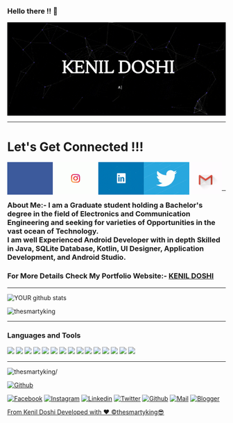 ### Hello there !! 👋

<!--
**thesmartyking/thesmartyking** is a ✨ _special_ ✨ repository because its `README.md` (this file) appears on your GitHub profile.

Here are some ideas to get you started:

- 🔭 I’m currently working on ...
- 🌱 I’m currently learning ...
- 👯 I’m looking to collaborate on ...
- 🤔 I’m looking for help with ...
- 💬 Ask me about ...
- 📫 How to reach me: ...
- 😄 Pronouns: ...
- ⚡ Fun fact: ...
-->

<a href=https://github.com/thesmartyking> <img align="center" src="https://github.com/thesmartyking/thesmartyking/raw/master/webscreen-dark.gif"></img></a> <br />
<!--<a href=https://github.com/thesmartyking> <img align="center" src="https://github.com/thesmartyking/thesmartyking/blob/master/webscreenbio.gif"></img></a> 
<a href=https://github.com/thesmartyking> <img align="center" src="https://github.com/thesmartyking/thesmartyking/blob/master/webscreen-fast.gif"></img></a>--> 

---

# Let's Get Connected !!!

<!-- <a href=https://www.facebook.com/kenildoshi19> <img align="left" src="https://img.icons8.com/color/48/000000/facebook-new.png"></img></a> -->

<a href=https://www.facebook.com/kenildoshi19> <img align="left" src="https://github.com/thesmartyking/thesmartyking/blob/master/tenor%20(3).gif" width="105" height="75" ></img></a>

<!--<a href=https://www.instagram.com/the_smarty_king> <img align="left" src="https://img.icons8.com/color/48/000000/instagram-new.png"></img></a>-->

<a href=https://www.instagram.com/the_smarty_king> <img align="left" src="https://github.com/thesmartyking/thesmartyking/blob/master/tenor.gif" width="105" height="75"></img></a>

<!--<a href=https://www.linkedin.com/in/kenil-doshi-98224617b> <img align="left" src="https://img.icons8.com/color/48/000000/linkedin.png"></img></a>-->

<a href=https://www.linkedin.com/in/kenil-doshi-98224617b> <img align="left" src="https://github.com/thesmartyking/thesmartyking/blob/master/unnamed.gif" width="105" height="75"></img></a>

<!--<a href=https://twitter.com/kdsmarty19> <img align="left" src="https://img.icons8.com/color/48/000000/twitter.png"></img></a>-->

<a href=https://twitter.com/kdsmarty19> <img align="left" src="https://github.com/thesmartyking/thesmartyking/blob/master/tenor%20(1).gif" width="105" height="75"></img></a>

<a href=mailto:doshikenil623@gmail.com> <img align="left" src="https://github.com/thesmartyking/thesmartyking/blob/master/gmail.gif" width="75" height="75"></img></a>

<br />

<!-- <a href=https://thesmartyking.github.io> <img align="left" src="https://cdn.onlinewebfonts.com/svg/img_529063.png" width="40" height="40"></img></a> --> <br> <br />

---

#### <h3>About Me:- I am a Graduate student holding a Bachelor's degree in the field of Electronics and Communication Engineering and seeking for varieties of Opportunities in the vast ocean of Technology. <br>I am well Experienced Android Developer with in depth Skilled in Java, SQLite Database, Kotlin, UI Designer, Application Development, and Android Studio. </h3> 

#### <h3>For More Details Check My Portfolio Website:- [**KENIL DOSHI**](https://thesmartyking.github.io) </h3>

<!--**Mail Me:- doshikenil623@gmail.com**-->

<!--# Work Experience

<ul>
<li><h3> Company Name:- Einfochips - (An Arrow Company) </h3> 
  <h4> Work Role:- Trainee Engineer As Android Developer</h4> 
  <h4> From:- 2020-01 to Present</h4> 
</li></ul>
-->

<!--
# Technical Skills
 
- **Basic Skills**:- HTML, MS-OFFICE, Basic Website Designing.<br>
- **Hardware Modeling language**:- Verilog HDL<br>
- Assembly Language of 8051 Microcontroller.<br>
- **Tools**:- Multisim, Proteus, Quartus II, LT Spice XVII, SCILAB, Keil uVision, S51 Simulator, Microwind, MATLAB, DOSBox, CodeBlocks, Arduino, Android Studio.<br>
- **Programming Language**:- C, C++, Java (Basic), Kotlin (Basic), Python (Basic).
- **External Tools(Web)**:- Git, Github Management, HTML, CSS, Node JS, MongoDB, PHP, MySql. 
- **External Tools(Mobile)**:- Android Studio, Front-end (Designing):- XML, Material UI, Back-end:- Java, Kotlin, Android Jetpack Concepts.
-->
---

<!-- ![YOUR github stats](https://github-readme-stats.vercel.app/api?username=thesmartyking)-->
![YOUR github stats](https://github-readme-stats.vercel.app/api/?username=thesmartyking&show_icons=true&title_color=0043ff&icon_color=49ff00&text_color=ff8100&bg_color=151515)
<p><img src="https://github-readme-stats.vercel.app/api/top-langs/?username=thesmartyking&layout=compact&hide=html" alt="thesmartyking" /></p>

---

### Languages and Tools

<code><img height="30" src="https://www.vectorlogo.zone/logos/android/android-ar21.svg"></code>
<code><img height="30" src="https://www.vectorlogo.zone/logos/java/java-ar21.svg"></code>
<code><img height="30" src="https://www.vectorlogo.zone/logos/kotlinlang/kotlinlang-ar21.svg"></code>
<code><img height="30" src="https://www.vectorlogo.zone/logos/mysql/mysql-horizontal.svg"></code>
<code><img height="30" src="https://www.vectorlogo.zone/logos/github/github-ar21.svg"></code>
<code><img height="30" src="https://www.vectorlogo.zone/logos/git-scm/git-scm-ar21.svg"></code>
<code><img height="30" src="https://www.vectorlogo.zone/logos/expoio/expoio-ar21.svg"></code>
<code><img height="30" src="https://www.vectorlogo.zone/logos/firebase/firebase-ar21.svg"></code>
<code><img height="30" src="https://www.vectorlogo.zone/logos/nodejs/nodejs-ar21.svg"></code>
<code><img height="30" src="https://www.vectorlogo.zone/logos/w3_html5/w3_html5-ar21.svg"></code>
<code><img height="30" src="https://www.vectorlogo.zone/logos/reactjs/reactjs-icon.svg"></code>
<code><img height="30" src="https://www.vectorlogo.zone/logos/sqlite/sqlite-ar21.svg"></code>
<code><img height="30" src="https://www.vectorlogo.zone/logos/netlifyapp_watercss/netlifyapp_watercss-ar21.svg"></code>
<code><img height="30" src="https://www.vectorlogo.zone/logos/tailwindcss/tailwindcss-ar21.svg"></code>
<code><img height="30" src="https://www.vectorlogo.zone/logos/visualstudio_code/visualstudio_code-ar21.svg"></code>

---


<p align="left"> <img src=https://komarev.com/ghpvc/?username=thesmartyking&style=flat-square alt=thesmartyking/> </p>
  
[![Github](https://img.shields.io/github/followers/thesmartyking?label=Follow&style=social)](https://github.com/thesmartyking)

<!--![](https://komarev.com/ghpvc/?username=thesmartyking&style=flat-square&color=red)-->

<!--![GitHub followers](https://img.shields.io/github/followers/thesmartyking?logo=GitHub&style=for-the-badge)
![Twitter Follow](https://img.shields.io/twitter/follow/kdsmarty19?label=kdsmarty19&logo=twitter&style=for-the-badge)-->

<!-- ![Instagram Follow](https://img.shields.io/instagram/followers/the_smarty_king?label=KENIL DOSHI&logo=instagram&style=for-the-badge)-->

[![Facebook](https://img.shields.io/badge/-Kenil%20Doshi-blue?style=flat-square&logo=facebook&logoColor=white)](https://www.facebook.com/kenildoshi19)
[![Instagram](https://img.shields.io/badge/-the_smarty_king-black?style=flat-square&logo=instagram&logoColor=red)](https://www.instagram.com/the_smarty_king)
[![Linkedin](https://img.shields.io/badge/-Kenil%20Doshi-blue?style=flat-square&logo=linkedin&logoColor=white)](https://www.linkedin.com/in/kenil-doshi-98224617b/)
[![Twitter](https://img.shields.io/badge/-kdsmarty19-blue?style=flat-square&logo=twitter&logoColor=white)](https://twitter.com/kdsmarty19)
[![Github](https://img.shields.io/badge/-thesmartyking-black?style=flat-square&logo=github&logoColor=white)](https://github.com/thesmartyking)
[![Mail](https://img.shields.io/badge/-Kenil%20Doshi-black?style=flat-square&logo=gmail&logoColor=red)](mailto:doshikenil623@gmail.com)
[![Blogger](https://img.shields.io/badge/-Being%20Indian-orange?style=flat-square&logo=blogger&logoColor=white)](https://beingindianlatestnews.blogspot.com)
<!-- 
<br />
[![Blogger](https://img.shields.io/badge/-Being%20Indian-orange?style=flat-square&logo=blogger&logoColor=white)](https://beingindianlatestnews.blogspot.com)
[![Blogger](https://img.shields.io/badge/-Job%20Circle%20India-orange?style=flat-square&logo=blogger&logoColor=white)](https://jobcircleindia.blogspot.com/)
-->


[From Kenil Doshi Developed with ❤ ©️thesmartyking😎](https://github.com/thesmartyking)

